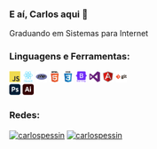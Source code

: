 ### E aí, Carlos aqui 👋

Graduando em Sistemas para Internet <br />

### Linguagens e Ferramentas:
<p align="left">
<img src="https://github.com/devicons/devicon/blob/master/icons/javascript/javascript-original.svg" alt="javascript" width="20" height="20">
<img src="https://github.com/devicons/devicon/blob/master/icons/react/react-original-wordmark.svg" alt="react" width="20" height="20">
<img src="https://github.com/devicons/devicon/blob/master/icons/php/php-original.svg" alt="php" width="20" height="20">
<img src="https://github.com/devicons/devicon/blob/master/icons/html5/html5-original-wordmark.svg" alt="html5"  width="20" height="20">
<img src="https://github.com/devicons/devicon/blob/master/icons/css3/css3-original-wordmark.svg" alt="css3"  width="20" height="20">
<img src="https://github.com/devicons/devicon/blob/master/icons/bootstrap/bootstrap-plain-wordmark.svg" alt="angular"  width="20" height="20">
<img src="https://github.com/devicons/devicon/blob/master/icons/visualstudio/visualstudio-plain.svg" alt="visual studio"  width="20" height="20">
<img src="https://github.com/devicons/devicon/blob/master/icons/angularjs/angularjs-original.svg" alt="angular"  width="20" height="20">
<img src="https://github.com/devicons/devicon/blob/master/icons/git/git-original-wordmark.svg" alt="angular"  width="20" height="20">
<br />
<img src="https://github.com/devicons/devicon/blob/master/icons/photoshop/photoshop-plain.svg" alt="photoshop"  width="20" height="20">
<img src="https://github.com/devicons/devicon/blob/master/icons/illustrator/illustrator-plain.svg" alt="illustrator"  width="20" height="20">
</p>

### Redes:

<p align="left">
<a href="https://linkedin.com/in/carlospessin" target="blank"><img align="center" src="https://cdn.jsdelivr.net/npm/simple-icons@3.0.1/icons/linkedin-original.svg" alt="carlospessin" height="20" width="20" /></a>
<a href="https://instagram.com/carlospessin" target="blank"><img align="center" src="https://cdn.jsdelivr.net/npm/simple-icons@3.0.1/icons/instagram-original.svg" alt="carlospessin" height="20" width="20" /></a>
</p>

<!--
**carlospessin/carlospessin** is a ✨ _special_ ✨ repository because its `README.md` (this file) appears on your GitHub profile.

Here are some ideas to get you started:

- 🔭 I’m currently working on ...
- 🌱 I’m currently learning ...
- 👯 I’m looking to collaborate on ...
- 🤔 I’m looking for help with ...
- 💬 Ask me about ...
- 📫 How to reach me: ...
- 😄 Pronouns: ...
- ⚡ Fun fact: ...
-->
